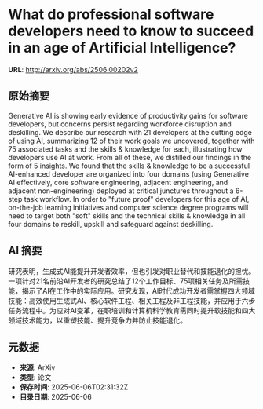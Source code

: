 # What do professional software developers need to know to succeed in an age of Artificial Intelligence?

**URL**: http://arxiv.org/abs/2506.00202v2

## 原始摘要

Generative AI is showing early evidence of productivity gains for software
developers, but concerns persist regarding workforce disruption and deskilling.
We describe our research with 21 developers at the cutting edge of using AI,
summarizing 12 of their work goals we uncovered, together with 75 associated
tasks and the skills &amp; knowledge for each, illustrating how developers use AI
at work. From all of these, we distilled our findings in the form of 5
insights. We found that the skills &amp; knowledge to be a successful AI-enhanced
developer are organized into four domains (using Generative AI effectively,
core software engineering, adjacent engineering, and adjacent non-engineering)
deployed at critical junctures throughout a 6-step task workflow. In order to
"future proof" developers for this age of AI, on-the-job learning initiatives
and computer science degree programs will need to target both "soft" skills and
the technical skills &amp; knowledge in all four domains to reskill, upskill and
safeguard against deskilling.


## AI 摘要

研究表明，生成式AI能提升开发者效率，但也引发对职业替代和技能退化的担忧。一项针对21名前沿AI开发者的研究总结了12个工作目标、75项相关任务及所需技能，揭示了AI在工作中的实际应用。研究发现，AI时代成功开发者需掌握四大领域技能：高效使用生成式AI、核心软件工程、相关工程及非工程技能，并应用于六步任务流程中。为应对AI变革，在职培训和计算机科学教育需同时提升软技能和四大领域技术能力，以重塑技能、提升竞争力并防止技能退化。

## 元数据

- **来源**: ArXiv
- **类型**: 论文
- **保存时间**: 2025-06-06T02:31:32Z
- **目录日期**: 2025-06-06
